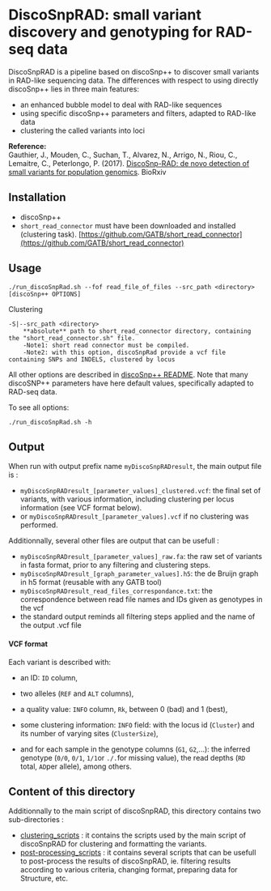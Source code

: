 # DiscoSnpRAD: small variant discovery and genotyping for RAD-seq data


DiscoSnpRAD is a pipeline based on discoSnp++ to discover small variants in RAD-like sequencing data. The differences with respect to using directly discoSnp++ lies in three main features:   
* an enhanced bubble model to deal with RAD-like sequences 
* using specific discoSnp++ parameters and filters, adapted to RAD-like data
* clustering the called variants into loci

**Reference:**   
Gauthier, J., Mouden, C.,  Suchan, T., Alvarez, N., Arrigo, N., Riou, C., Lemaitre, C., Peterlongo, P. (2017). [DiscoSnp-RAD: de novo detection of small variants for population genomics](https://www.biorxiv.org/content/early/2017/11/09/216747). BioRxiv

## Installation

* discoSnp++
* `short_read_connector` must have been downloaded and installed (clustering task). [https://github.com/GATB/short_read_connector](https://github.com/GATB/short_read_connector)


## Usage

```
./run_discoSnpRad.sh --fof read_file_of_files --src_path <directory> [discoSnp++ OPTIONS]
```

Clustering
```
-S|--src_path <directory>
    **absolute** path to short_read_connector directory, containing the "short_read_connector.sh" file. 
    -Note1: short read connector must be compiled.
    -Note2: with this option, discoSnpRad provide a vcf file containing SNPs and INDELS, clustered by locus
```

All other options are described in [discoSnp++ README](../README.md). Note that many discoSNP++ parameters have here default values, specifically adapted to RAD-seq data.

To see all options:
```
./run_discoSnpRad.sh -h
```


## Output

When run with output prefix name `myDiscoSnpRADresult`, the main output file is :

* `myDiscoSnpRADresult_[parameter_values]_clustered.vcf`: the final set of variants, with various information, including clustering per locus information (see VCF format below).
* or `myDiscoSnpRADresult_[parameter_values].vcf` if no clustering was performed.

Additionnally, several other files are output that can be usefull :

* `myDiscoSnpRADresult_[parameter_values]_raw.fa`: the raw set of variants in fasta format, prior to any filtering and clustering steps.
* `myDiscoSnpRADresult_[graph_parameter_values].h5`: the de Bruijn graph in h5 format (reusable with any GATB tool)
* `myDiscoSnpRADresult_read_files_correspondance.txt`: the correspondence between read file names and IDs given as genotypes in the vcf
* the standard output reminds all filtering steps applied and the name of the output .vcf file

#### VCF format

Each variant is described with: 

* an ID: `ID` column, 

* two alleles (`REF` and `ALT` columns), 

* a quality value: `INFO` column, `Rk`, between 0 (bad) and 1 (best),

* some clustering information: `INFO` field: with the locus id (`Cluster`) and its number of varying sites (`ClusterSize`),

* and for each sample in the genotype columns (`G1`, `G2`,...): the inferred genotype (`0/0`, `0/1`, `1/1`or `./.`for missing value), the read depths (`RD` total, `AD`per allele), among others.

  


## Content of this directory

Additionnally to the main script of discoSnpRAD, this directory contains two sub-directories :   
* [clustering_scripts](clustering_scripts/) : it contains the scripts used by the main script of discoSnpRAD for clustering and formatting the variants.
* [post-processing_scripts](post-processing_scripts/) : it contains several scripts that can be usefull to post-process the results of discoSnpRAD, ie. filtering results according to various criteria, changing format, preparing data for Structure, etc.


